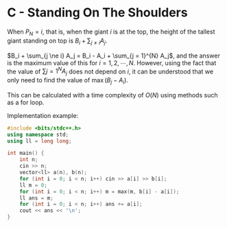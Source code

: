 # C - Standing On The Shoulders

<!-- $P_N = i$、すなわち巨人 $i$ が一番上にいるときの一番上に立っている巨人の頭の高さは $B_i + \sum_{j \ne i} A_j$ です。

$B_i + \sum_{j \ne i} A_j = B_i - A_i + \sum_{j = 1}^{N} A_j$ であり、答えは $i = 1, 2, \cdots, N$ におけるこの値の最大値ですが、$\sum{j=1}^{N} A_j$ の値は $i$ に依らないことを利用すると $\max(B_j-A_i)$ の値を求めればよいことがわかります。

これは for ループなどを利用することで時間計算量 $O(N)$ で計算可能です。

実装例 -->


When $P_N = i$, that is, when the giant $i$ is at the top, the height of the tallest giant standing on top is $B_i + \sum_{j \ne i} A_j$.

$B_i + \sum_{j \ne i} A_j = B_i - A_i + \sum_{j = 1}^{N} A_j$, and the answer is the maximum value of this for $i = 1, 2, \cdots, N$. However, using the fact that the value of $\sum{j=1}^{N} A_j$ does not depend on $i$, it can be understood that we only need to find the value of $\max(B_j-A_i)$.

This can be calculated with a time complexity of $O(N)$ using methods such as a for loop.

Implementation example:

```cpp
#include <bits/stdc++.h>
using namespace std;
using ll = long long;

int main() {
	int n;
	cin >> n;
	vector<ll> a(n), b(n);
	for (int i = 0; i < n; i++) cin >> a[i] >> b[i];
	ll m = 0;
	for (int i = 0; i < n; i++) m = max(m, b[i] - a[i]);
	ll ans = m;
	for (int i = 0; i < n; i++) ans += a[i];
	cout << ans << '\n';
}
```